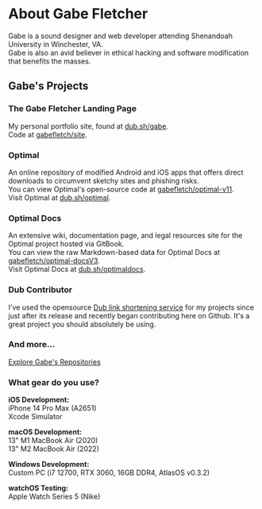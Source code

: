 # About Gabe Fletcher

Gabe is a sound designer and web developer attending Shenandoah University in Winchester, VA.<br>
Gabe is also an avid believer in ethical hacking and software modification that benefits the masses.<br>

## Gabe's Projects
### The Gabe Fletcher Landing Page
My personal portfolio site, found at [dub.sh/gabe](https://dub.sh/gabe).<br> 
Code at [gabefletch/site](https://github.com/gabefletch/site).
### Optimal
An online repository of modified Android and iOS apps that offers direct downloads to circumvent sketchy sites and phishing risks.<br>
You can view Optimal's open-source code at [gabefletch/optimal-v11](https://github.com/gabefletch/optimal-v11).<br>
Visit Optimal at [dub.sh/optimal](https://dub.sh/optimal).<br>
### Optimal Docs
An extensive wiki, documentation page, and legal resources site for the Optimal project hosted via GitBook.<br>
You can view the raw Markdown-based data for Optimal Docs at [gabefletch/optimal-docsV3](https://github.com/gabefletch/optimal-docsV3).<br>
Visit Optimal Docs at [dub.sh/optimaldocs](https://dub.sh/optimaldocs).

### Dub Contributor
I've used the opensource [Dub link shortening service](https://github.com/steven-tey/dub/#readme) for my projects since just after its release and recently began contributing here on Github. It's a great project you should absolutely be using.

### And more...
[Explore Gabe's Repositories](https://github.com/gabefletch?tab=repositories)

### What gear do you use?
**iOS Development:**<br>
iPhone 14 Pro Max (A2651)<br>
Xcode Simulator<br>

**macOS Development:**<br>
13" M1 MacBook Air (2020)<br>
13" M2 MacBook Air (2022)<br>

**Windows Development:**<br>
Custom PC (i7 12700, RTX 3060, 16GB DDR4, AtlasOS v0.3.2)<br>

**watchOS Testing:**<br>
Apple Watch Series 5 (Nike)<br>

